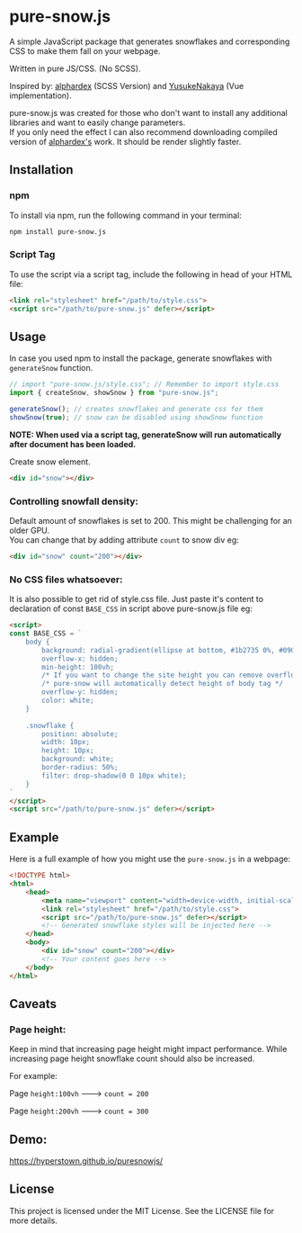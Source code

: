 # pure-snow.js

A simple JavaScript package that generates snowflakes and corresponding CSS to make them fall on your webpage.

Written in pure JS/CSS. (No SCSS). 

Inspired by: [alphardex](https://codepen.io/alphardex/pen/dyPorwJ) (SCSS Version) and [YusukeNakaya](https://codepen.io/YusukeNakaya/pen/NWPqvWW) (Vue implementation).

pure-snow.js was created for those who don't want to install any additional libraries and want to easily change parameters. \
If you only need the effect I can also recommend downloading compiled version of [alphardex's](https://codepen.io/alphardex/details/dyPorwJ) work. 
It should be render slightly faster.



## Installation

### npm

To install via npm, run the following command in your terminal:

```bash
npm install pure-snow.js
```

### Script Tag

To use the script via a script tag, include the following in head of your HTML file:

```html
<link rel="stylesheet" href="/path/to/style.css">
<script src="/path/to/pure-snow.js" defer></script>
```

## Usage

In case you used npm to install the package, generate snowflakes with `generateSnow` function.

```js
// import "pure-snow.js/style.css"; // Remember to import style.css
import { createSnow, showSnow } from "pure-snow.js";

generateSnow(); // creates snowflakes and generate css for them
showSnow(true); // snow can be disabled using showSnow function
```

**NOTE: When used via a script tag, generateSnow will run automatically after document has been loaded.**

Create snow element.

```html
<div id="snow"></div>
```


### Controlling snowfall density:

Default amount of snowflakes is set to 200. This might be challenging for an older GPU. \
You can change that by adding attribute `count` to snow div eg:
```html
<div id="snow" count="200"></div>
```


### No CSS files whatsoever:
It is also possible to get rid of style.css file. Just paste it's content to declaration of const `BASE_CSS` in script above pure-snow.js file eg:

```html
<script>
const BASE_CSS = `
    body {
        background: radial-gradient(ellipse at bottom, #1b2735 0%, #090a0f 100%);
        overflow-x: hidden;
        min-height: 100vh; 
        /* If you want to change the site height you can remove overflow-y */
        /* pure-snow will automatically detect height of body tag */
        overflow-y: hidden;
        color: white;
    }
    
    .snowflake {
        position: absolute;
        width: 10px;
        height: 10px;
        background: white;
        border-radius: 50%;
        filter: drop-shadow(0 0 10px white);
    }
`
</script>
<script src="/path/to/pure-snow.js" defer></script>
```

## Example

Here is a full example of how you might use the `pure-snow.js` in a webpage:

```html
<!DOCTYPE html>
<html>
    <head>
        <meta name="viewport" content="width=device-width, initial-scale=1.0">
        <link rel="stylesheet" href="/path/to/style.css">
        <script src="/path/to/pure-snow.js" defer></script>
        <!-- Generated snowflake styles will be injected here --> 
    </head>
    <body>
        <div id="snow" count="200"></div>
        <!-- Your content goes here --> 
    </body>
</html>
```

## Caveats

### Page height:
Keep in mind that increasing page height might impact performance. 
While increasing page height snowflake count should also be increased.

For example:

Page `height:100vh` ---> `count = 200`

Page `height:200vh` ---> `count = 300`


## Demo: 
https://hyperstown.github.io/puresnowjs/


## License

This project is licensed under the MIT License. See the LICENSE file for more details.